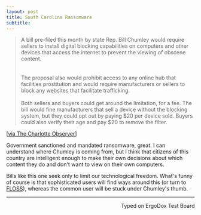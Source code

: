 ```yaml
---
layout: post
title: South Carolina Ransomware
subtitle:
---
```


> A bill pre-filed this month by state Rep. Bill Chumley would require sellers to install digital blocking capabilities on computers and other devices that access the internet to prevent the viewing of obscene content.    
<br><br>
The proposal also would prohibit access to any online hub that facilities prostitution and would require manufacturers or sellers to block any websites that facilitate trafficking.
<br><br>
Both sellers and buyers could get around the limitation, for a fee. The bill would fine manufacturers that sell a device without the blocking system, but they could opt out by paying $20 per device sold. Buyers could also verify their age and pay $20 to remove the filter.

[[via The Charlotte Observer](http://www.charlotteobserver.com/news/local/article121673402.html)]

Government sanctioned and mandated ransomware, great. I can understand where Chumley is coming from, but I think that citizens of this country are intelligent enough to make their own decisions about which content they do and don't want to view on their own computers.

Bills like this one seek only to limit our technological freedom. What's funny of course is that sophisticated users will find ways around this (or turn to [FLOSS](https://en.wikipedia.org/wiki/Free_and_open-source_software)), whereas the common user will be stuck under Chumley's thumb. 

---
<p align="right">Typed on ErgoDox Test Board</p>
